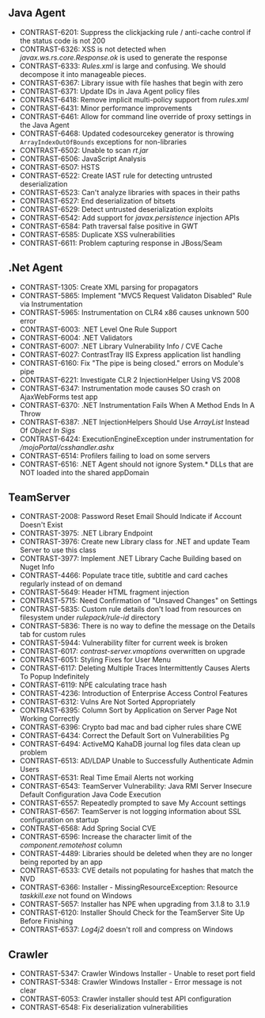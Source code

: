 <!--
title: "Contrast 3.2.2 November 2015"
description: "Contrast 3.2.2 November 2015"
-->

## Java Agent
* CONTRAST-6201: Suppress the clickjacking rule / anti-cache control if the status code is not 200
* CONTRAST-6326: XSS is not detected when *javax.ws.rs.core.Response.ok* is used to generate the response
* CONTRAST-6333: *Rules.xml* is large and confusing. We should decompose it into manageable pieces.
* CONTRAST-6367: Library issue with file hashes that begin with zero
* CONTRAST-6371: Update IDs in Java Agent policy files
* CONTRAST-6418: Remove implicit multi-policy support from *rules.xml*
* CONTRAST-6431: Minor performance improvements
* CONTRAST-6461: Allow for command line override of proxy settings in the Java Agent
* CONTRAST-6468: Updated codesourcekey generator is throwing ```ArrayIndexOutOfBounds``` exceptions for non-libraries
* CONTRAST-6502: Unable to scan *rt.jar*
* CONTRAST-6506: JavaScript Analysis
* CONTRAST-6507: HSTS
* CONTRAST-6522: Create IAST rule for detecting untrusted deserialization
* CONTRAST-6523: Can't analyze libraries with spaces in their paths
* CONTRAST-6527: End deserialization of bitsets
* CONTRAST-6529: Detect untrusted deserialization exploits
* CONTRAST-6542: Add support for *javax.persistence* injection APIs
* CONTRAST-6584: Path traversal false positive in GWT
* CONTRAST-6585: Duplicate XSS vulnerabilities
* CONTRAST-6611: Problem capturing response in JBoss/Seam

## .Net Agent
* CONTRAST-1305: Create XML parsing for propagators
* CONTRAST-5865: Implement "MVC5 Request Validaton Disabled" Rule via Instrumentation
* CONTRAST-5965: Instrumentation on CLR4 x86 causes unknown 500 error
* CONTRAST-6003: .NET Level One Rule Support
* CONTRAST-6004: .NET Validators
* CONTRAST-6007: .NET Library Vulnerability Info / CVE Cache
* CONTRAST-6027: ContrastTray IIS Express application list handling
* CONTRAST-6160: Fix "The pipe is being closed." errors on Module's pipe
* CONTRAST-6221: Investigate CLR 2 InjectionHelper Using VS 2008
* CONTRAST-6347: Instrumentation mode causes SO crash on AjaxWebForms test app
* CONTRAST-6370: .NET Instrumentation Fails When A Method Ends In A Throw
* CONTRAST-6387: .NET InjectionHelpers Should Use *ArrayList* Instead Of *Object In Sigs*
* CONTRAST-6424: ExecutionEngineException under instrumentation for */mojoPortal/csshandler.ashx*
* CONTRAST-6514: Profilers failing to load on some servers
* CONTRAST-6516: .NET Agent should not ignore System.* DLLs that are NOT loaded into the shared appDomain

## TeamServer
* CONTRAST-2008: Password Reset Email Should Indicate if Account Doesn't Exist
* CONTRAST-3975: .NET Library Endpoint
* CONTRAST-3976: Create new Library class for .NET and update Team Server to use this class
* CONTRAST-3977: Implement .NET Library Cache Building based on Nuget Info
* CONTRAST-4466: Populate trace title, subtitle and card caches regularly instead of on demand
* CONTRAST-5649: Header HTML fragment injection
* CONTRAST-5715: Need Confirmation of "Unsaved Changes" on Settings
* CONTRAST-5835: Custom rule details don't load from resources on filesystem under *rulepack/rule-id* directory
* CONTRAST-5836: There is no way to define the message on the Details tab for custom rules
* CONTRAST-5944: Vulnerability filter for current week is broken
* CONTRAST-6017: *contrast-server.vmoptions* overwritten on upgrade
* CONTRAST-6051: Styling Fixes for User Menu
* CONTRAST-6117: Deleting Multiple Traces Intermittently Causes Alerts To Popup Indefinitely
* CONTRAST-6119: NPE calculating trace hash
* CONTRAST-4236: Introduction of Enterprise Access Control Features
* CONTRAST-6312: Vulns Are Not Sorted Appropriately
* CONTRAST-6395: Column Sort by Application on Server Page Not Working Correctly
* CONTRAST-6396: Crypto bad mac and bad cipher rules share CWE
* CONTRAST-6434: Correct the Default Sort on Vulnerabilities Pg
* CONTRAST-6494: ActiveMQ KahaDB journal log files data clean up problem
* CONTRAST-6513: AD/LDAP Unable to Successfully Authenticate Admin Users
* CONTRAST-6531: Real Time Email Alerts not working
* CONTRAST-6543: TeamServer Vulnerability: Java RMI Server Insecure Default Configuration Java Code Execution
* CONTRAST-6557: Repeatedly prompted to save My Account settings
* CONTRAST-6567: TeamServer is not logging information about SSL configuration on startup
* CONTRAST-6568: Add Spring Social CVE
* CONTRAST-6596: Increase the character limit of the *component.remotehost* column
* CONTRAST-4489: Libraries should be deleted when they are no longer being reported by an app
* CONTRAST-6533: CVE details not populating for hashes that match the NVD
* CONTRAST-6366: Installer - MissingResourceException: Resource *taskkill.exe* not found on Windows
* CONTRAST-5657: Installer has NPE when upgrading from 3.1.8 to 3.1.9
* CONTRAST-6120: Installer Should Check for the TeamServer Site Up Before Finishing
* CONTRAST-6537: *Log4j2* doesn't roll and compress on Windows

## Crawler
* CONTRAST-5347: Crawler Windows Installer - Unable to reset port field
* CONTRAST-5348: Crawler Windows Installer - Error message is not clear
* CONTRAST-6053: Crawler installer should test API configuration
* CONTRAST-6548: Fix deserialization vulnerabilities

